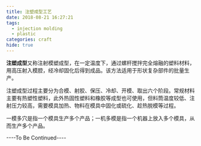 ```yaml
---
title: 注塑成型工艺
date: 2018-08-21 16:27:21
tags:
  - injection molding
  - plastic
categories: craft
hide: true
---
```


**注塑成型**又称注射模塑成型，在一定温度下，通过螺杆搅拌完全熔融的塑料材料，用高压射入模腔，经冷却固化后得到成品。该方法适用于形状复杂部件的批量生产。

注塑成型过程主要分为合模、射胶、保压、冷却、开模、取出六个阶段。常规材料主要有热塑性塑料，此外热固性塑料和橡胶等成型也可使用，但料筒温度较低、注射压力较高，需要模具加热、物料在模具中固化或硫化、趁热脱模等过程。

一模多穴是指一个模具生产多个产品；一机多模是指一个机器上放入多个模具，从而生产多个产品。


----To Be Continued----